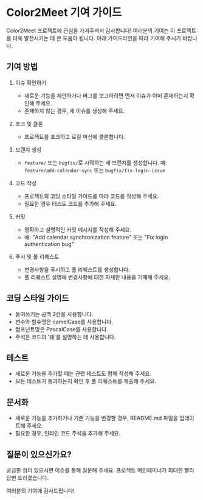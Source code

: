 # Color2Meet 기여 가이드

Color2Meet 프로젝트에 관심을 가져주셔서 감사합니다! 여러분의 기여는 이 프로젝트를 더욱 발전시키는 데 큰 도움이 됩니다. 아래 가이드라인을 따라 기여해 주시기 바랍니다.

## 기여 방법

1. 이슈 확인하기
   - 새로운 기능을 제안하거나 버그를 보고하려면 먼저 이슈가 이미 존재하는지 확인해 주세요.
   - 존재하지 않는 경우, 새 이슈를 생성해 주세요.

2. 포크 및 클론
   - 프로젝트를 포크하고 로컬 머신에 클론합니다.

3. 브랜치 생성
   - `feature/` 또는 `bugfix/`로 시작하는 새 브랜치를 생성합니다.
   예: `feature/add-calendar-sync` 또는 `bugfix/fix-login-issue`

4. 코드 작성
   - 프로젝트의 코딩 스타일 가이드를 따라 코드를 작성해 주세요.
   - 필요한 경우 테스트 코드를 추가해 주세요.

5. 커밋
   - 명확하고 설명적인 커밋 메시지를 작성해 주세요.
   - 예: "Add calendar synchronization feature" 또는 "Fix login authentication bug"

6. 푸시 및 풀 리퀘스트
   - 변경사항을 푸시하고 풀 리퀘스트를 생성합니다.
   - 풀 리퀘스트 설명에 변경사항에 대한 자세한 내용을 기재해 주세요.

## 코딩 스타일 가이드

- 들여쓰기는 공백 2칸을 사용합니다.
- 변수와 함수명은 camelCase를 사용합니다.
- 컴포넌트명은 PascalCase를 사용합니다.
- 주석은 코드의 '왜'를 설명하는 데 사용합니다.

## 테스트

- 새로운 기능을 추가할 때는 관련 테스트도 함께 작성해 주세요.
- 모든 테스트가 통과하는지 확인 후 풀 리퀘스트를 제출해 주세요.

## 문서화

- 새로운 기능을 추가하거나 기존 기능을 변경할 경우, README.md 파일을 업데이트해 주세요.
- 필요한 경우, 인라인 코드 주석을 추가해 주세요.

## 질문이 있으신가요?

궁금한 점이 있으시면 이슈를 통해 질문해 주세요. 프로젝트 메인테이너가 최대한 빨리 답변 드리겠습니다.

여러분의 기여에 감사드립니다!